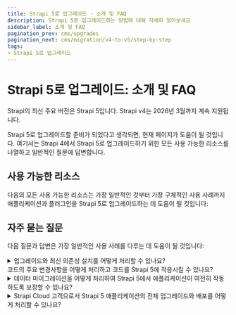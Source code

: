 ```yaml
---
title: Strapi 5로 업그레이드 - 소개 및 FAQ
description: Strapi 5로 업그레이드하는 방법에 대해 자세히 알아보세요
sidebar_label: 소개 및 FAQ
pagination_prev: cms/upgrades
pagination_next: cms/migration/v4-to-v5/step-by-step
tags:
- Strapi 5로 업그레이드
---
```


# Strapi 5로 업그레이드: 소개 및 FAQ

Strapi의 최신 주요 버전은 Strapi 5입니다. Strapi v4는 2026년 3월까지 계속 지원됩니다.

Strapi 5로 업그레이드할 준비가 되었다고 생각되면, 현재 페이지가 도움이 될 것입니다. 여기서는 Strapi 4에서 Strapi 5로 업그레이드하기 위한 모든 사용 가능한 리소스를 나열하고 일반적인 질문에 답변합니다.

## 사용 가능한 리소스

다음의 모든 사용 가능한 리소스는 가장 일반적인 것부터 가장 구체적인 사용 사례까지 애플리케이션과 플러그인을 Strapi 5로 업그레이드하는 데 도움이 될 것입니다:

<CustomDocCard emoji="1️⃣" title="단계별 가이드" description="업그레이드 프로세스의 개요를 보려면 이 가이드를 먼저 읽어보세요." link="/cms/migration/v4-to-v5/step-by-step" />
<CustomDocCard emoji="2️⃣" title="업그레이드 도구 참조" description="업그레이드 도구가 Strapi v4 애플리케이션의 일부를 Strapi 5로 자동 마이그레이션하는 방법에 대해 자세히 알아보세요." link="/cms/upgrade-tool" />
<CustomDocCard emoji="3️⃣" title="주요 변경사항 목록" description="Strapi v4와 v5 간의 차이점, 그로 인한 주요 변경사항, 그리고 수동으로 또는 업그레이드 도구와 함께 제공되는 코드모드의 도움을 받아 처리하는 방법에 대해 자세히 읽어보세요." link="/cms/migration/v4-to-v5/breaking-changes" />
<CustomDocCard emoji="4️⃣" title="특정 리소스" description="새로운 Document Service API를 위한 Entity Service API의 지원 중단, 플러그인 마이그레이션, helper-plugin의 지원 중단과 같은 특정 사용 사례를 처리합니다." link="/cms/migration/v4-to-v5/additional-resources/introduction" />

## 자주 묻는 질문

다음 질문과 답변은 가장 일반적인 사용 사례를 다루는 데 도움이 될 것입니다:

<details style={{backgroundColor: 'transparent', border: 'solid 1px #4945ff' }}>
<summary style={{fontSize: '18px'}}>업그레이드와 최신 의존성 설치를 어떻게 처리할 수 있나요?<br/>코드의 주요 변경사항을 어떻게 처리하고 코드를 Strapi 5에 적응시킬 수 있나요?</summary>

Strapi는 프로세스를 쉽게 하기 위해 [업그레이드 도구](/cms/upgrade-tool)를 제공합니다. 업그레이드 도구는 의존성 업그레이드와 **코드모드** <Codemods/> 실행을 처리하는 일부 명령어가 있는 명령줄 도구입니다.

Strapi 5로 업그레이드하는 맥락에서 이 도구를 사용하는 방법을 알아보려면 <a href="/cms/migration/v4-to-v5/step-by-step">단계별 가이드</a>를 따르세요.

Strapi 5 문서는 또한 [완전한 주요 변경사항 데이터베이스](/cms/migration/v4-to-v5/breaking-changes)와 특정 사용 사례를 다루는 [전용 리소스](/cms/migration/v4-to-v5/additional-resources/introduction)를 제공합니다.

</details>

<details style={{backgroundColor: 'transparent', border: 'solid 1px #4945ff' }}>
<summary style={{fontSize: '18px'}}>데이터 마이그레이션을 어떻게 처리하여 Strapi 5에서 애플리케이션이 여전히 작동하도록 보장할 수 있나요?</summary>
<p>Strapi 5는 Strapi 5에서 애플리케이션이 처음으로 시작될 때 한 번 실행되는 일련의 데이터 마이그레이션 스크립트를 통합합니다.</p>
<p>하지만 <a href="/cms/migration/v4-to-v5/step-by-step">단계별 가이드</a>에서 지시하는 바와 같이 업그레이드를 수행하기 전에 <strong>항상 데이터베이스를 백업</strong>하세요(SQL 데이터베이스를 사용하는 경우 기본적으로 <code style={{color: 'rgb(73, 69, 255)', backgroundColor: 'rgb(240, 240, 255)'}}>.tmp/data.db</code>에 있습니다).</p>
</details>

<details style={{backgroundColor: 'transparent', border: 'solid 1px #4945ff' }}>
<summary style={{fontSize: '18px'}}>Strapi Cloud 고객으로서 Strapi 5 애플리케이션의 전체 업그레이드와 배포를 어떻게 처리할 수 있나요?</summary>

1. [백업을 생성](/cloud/projects/settings#backups)하고 <a href="/cms/migration/v4-to-v5/step-by-step">단계별 가이드</a>를 따라 로컬에서 코드를 업데이트하세요.
2. [Cloud CLI](/cloud/cli/cloud-cli)에서 `yarn deploy` 또는 `npm run deploy` 명령어를 실행하세요.<br/>

Strapi Cloud는 Strapi 5에서 업데이트된 코드를 배포하고 자동으로 데이터 마이그레이션 스크립트를 실행합니다.
<br/>

</details>
